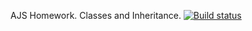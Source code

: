 AJS Homework. Classes and Inheritance. [![Build status](https://ci.appveyor.com/api/projects/status/espaxpghvv996o85?svg=true)](https://ci.appveyor.com/project/Suhogruzz/ajshworkclasses)